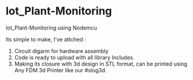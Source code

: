 # Iot_Plant-Monitoring
Iot_Plant-Monitoring using Nodemcu

Its simple to make, 
I've attched :

1. Circuit digarm for hardware assembly
2. Code is ready to upload with all library Includes.
3. Making its closure with 3d design in STL format, can be printed using Any FDM 3d Printer like our #slog3d.

